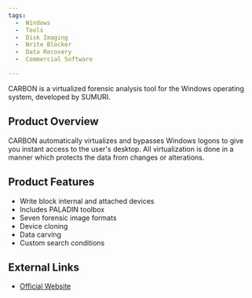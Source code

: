 ```yaml
---
tags:
  -  Windows
  -  Tools
  -  Disk Imaging
  -  Write Blocker
  -  Data Recovery
  -  Commercial Software

---
```

CARBON is a virtualized forensic analysis tool for the Windows operating
system, developed by SUMURI.

## Product Overview

CARBON automatically virtualizes and bypasses Windows logons to give you
instant access to the user's desktop. All virtualization is done in a
manner which protects the data from changes or alterations.

## Product Features

- Write block internal and attached devices
- Includes PALADIN toolbox
- Seven forensic image formats
- Device cloning
- Data carving
- Custom search conditions

## External Links

- [Official Website](https://sumuri.com/software/Carbon/)